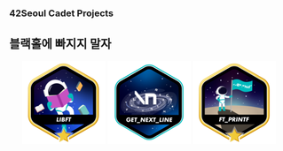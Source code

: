 ### 42Seoul Cadet Projects
## 블랙홀에 빠지지 말자
<div align="center">

<a href="https://github.com/saeyeon0522/42_cursus/tree/main/libft"><img src="https://github.com/saeyeon0522/42_cursus/blob/main/srcs/libftm.png"></a>
<a href="https://github.com/saeyeon0522/42_cursus/tree/main/get_next_line"><img src="https://github.com/saeyeon0522/42_cursus/blob/main/srcs/get_next_linee.png"></a>
<a href="https://github.com/saeyeon0522/42_cursus/tree/main/ft_printf"><img src="https://github.com/saeyeon0522/42_cursus/blob/main/srcs/ft_printfm.png"></a>
